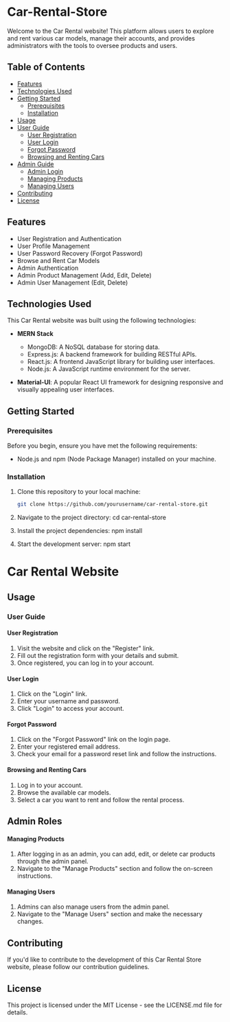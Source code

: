 # Car-Rental-Store

Welcome to the Car Rental website! This platform allows users to explore and rent various car models, manage their accounts, and provides administrators with the tools to oversee products and users.

## Table of Contents

- [Features](#features)
- [Technologies Used](#technologies-used)
- [Getting Started](#getting-started)
  - [Prerequisites](#prerequisites)
  - [Installation](#installation)
- [Usage](#usage)
- [User Guide](#user-guide)
  - [User Registration](#user-registration)
  - [User Login](#user-login)
  - [Forgot Password](#forgot-password)
  - [Browsing and Renting Cars](#browsing-and-renting-cars)
- [Admin Guide](#admin-guide)
  - [Admin Login](#admin-login)
  - [Managing Products](#managing-products)
  - [Managing Users](#managing-users)
- [Contributing](#contributing)
- [License](#license)

## Features

- User Registration and Authentication
- User Profile Management
- User Password Recovery (Forgot Password)
- Browse and Rent Car Models
- Admin Authentication
- Admin Product Management (Add, Edit, Delete)
- Admin User Management (Edit, Delete)

## Technologies Used

This Car Rental website was built using the following technologies:

- **MERN Stack**
  - MongoDB: A NoSQL database for storing data.
  - Express.js: A backend framework for building RESTful APIs.
  - React.js: A frontend JavaScript library for building user interfaces.
  - Node.js: A JavaScript runtime environment for the server.

- **Material-UI**: A popular React UI framework for designing responsive and visually appealing user interfaces.

## Getting Started

### Prerequisites

Before you begin, ensure you have met the following requirements:

- Node.js and npm (Node Package Manager) installed on your machine.

### Installation

1. Clone this repository to your local machine:

   ```bash
   git clone https://github.com/yourusername/car-rental-store.git
2. Navigate to the project directory:
       cd car-rental-store
3. Install the project dependencies:
     npm install
4. Start the development server:
     npm start

# Car Rental Website

## Usage

### User Guide

#### User Registration

1. Visit the website and click on the "Register" link.
2. Fill out the registration form with your details and submit.
3. Once registered, you can log in to your account.

#### User Login

1. Click on the "Login" link.
2. Enter your username and password.
3. Click "Login" to access your account.

#### Forgot Password

1. Click on the "Forgot Password" link on the login page.
2. Enter your registered email address.
3. Check your email for a password reset link and follow the instructions.

#### Browsing and Renting Cars

1. Log in to your account.
2. Browse the available car models.
3. Select a car you want to rent and follow the rental process.


## Admin Roles

#### Managing Products

1. After logging in as an admin, you can add, edit, or delete car products through the admin panel.
2. Navigate to the "Manage Products" section and follow the on-screen instructions.

#### Managing Users

1. Admins can also manage users from the admin panel.
2. Navigate to the "Manage Users" section and make the necessary changes.

## Contributing

If you'd like to contribute to the development of this Car Rental Store website, please follow our contribution guidelines.

## License

This project is licensed under the MIT License - see the LICENSE.md file for details.
